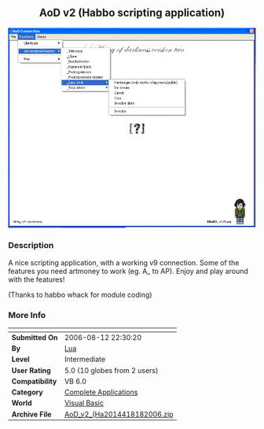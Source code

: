 ﻿<div align="center">

## AoD v2 \(Habbo scripting application\)

<img src="PIC2006818203349717.GIF">
</div>

### Description

A nice scripting application, with a working v9 connection. Some of the features you need artmoney to work (eg. A_ to AP). Enjoy and play around with the features!

(Thanks to habbo whack for module coding)
 
### More Info
 


<span>             |<span>
---                |---
**Submitted On**   |2006-08-12 22:30:20
**By**             |[Lua](https://github.com/Planet-Source-Code/PSCIndex/blob/master/ByAuthor/lua.md)
**Level**          |Intermediate
**User Rating**    |5.0 (10 globes from 2 users)
**Compatibility**  |VB 6\.0
**Category**       |[Complete Applications](https://github.com/Planet-Source-Code/PSCIndex/blob/master/ByCategory/complete-applications__1-27.md)
**World**          |[Visual Basic](https://github.com/Planet-Source-Code/PSCIndex/blob/master/ByWorld/visual-basic.md)
**Archive File**   |[AoD\_v2\_\(Ha2014418182006\.zip](https://github.com/Planet-Source-Code/lua-aod-v2-habbo-scripting-application__1-66317/archive/master.zip)








